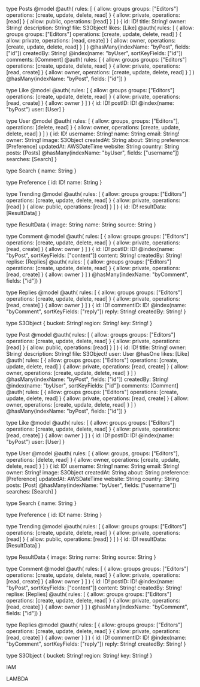 type Posts
@model
@auth(
rules: [
{
allow: groups
groups: ["Editors"]
operations: [create, update, delete, read]
}
{ allow: private, operations: [read] }
{ allow: public, operations: [read] }
]
) {
id: ID!
title: String!
owner: String!
description: String!
file: S3Object!
likes: [Like]
@auth(
rules: [
{
allow: groups
groups: ["Editors"]
operations: [create, update, delete, read]
}
{ allow: private, operations: [read, create] }
{ allow: owner, operations: [create, update, delete, read] }
]
)
@hasMany(indexName: "byPost", fields: ["id"])
createdBy: String! @index(name: "byUser", sortKeyFields: ["id"])
comments: [Comment]
@auth(
rules: [
{
allow: groups
groups: ["Editors"]
operations: [create, update, delete, read]
}
{ allow: private, operations: [read, create] }
{ allow: owner, operations: [create, update, delete, read] }
]
)
@hasMany(indexName: "byPost", fields: ["id"])
}

type Like
@model
@auth(
rules: [
{
allow: groups
groups: ["Editors"]
operations: [create, update, delete, read]
}
{ allow: private, operations: [read, create] }
{ allow: owner }
]
) {
id: ID!
postID: ID! @index(name: "byPost")
user: [User]
}

type User
@model
@auth(
rules: [
{ allow: groups, groups: ["Editors"], operations: [delete, read] }
{ allow: owner, operations: [create, update, delete, read] }
]
) {
id: ID!
username: String!
name: String
email: String!
owner: String!
image: S3Object
createdAt: String
about: String
preference: [Preference]
updatedAt: AWSDateTime
website: String
country: String
posts: [Posts] @hasMany(indexName: "byUser", fields: ["username"])
searches: [Search]
}

type Search {
name: String
}

type Preference {
id: ID!
name: String
}

type Trending
@model
@auth(
rules: [
{
allow: groups
groups: ["Editors"]
operations: [create, update, delete, read]
}
{ allow: private, operations: [read] }
{ allow: public, operations: [read] }
]
) {
id: ID!
resultData: [ResultData]
}

type ResultData {
image: String
name: String
source: String
}

type Comment
@model
@auth(
rules: [
{
allow: groups
groups: ["Editors"]
operations: [create, update, delete, read]
}
{ allow: private, operations: [read, create] }
{ allow: owner }
]
) {
id: ID!
postID: ID! @index(name: "byPost", sortKeyFields: ["content"])
content: String!
createdBy: String!
replise: [Replies]
@auth(
rules: [
{
allow: groups
groups: ["Editors"]
operations: [create, update, delete, read]
}
{ allow: private, operations: [read, create] }
{ allow: owner }
]
)
@hasMany(indexName: "byComment", fields: ["id"])
}

type Replies
@model
@auth(
rules: [
{
allow: groups
groups: ["Editors"]
operations: [create, update, delete, read]
}
{ allow: private, operations: [read, create] }
{ allow: owner }
]
) {
id: ID!
commentID: ID! @index(name: "byComment", sortKeyFields: ["reply"])
reply: String!
createdBy: String!
}

type S3Object {
bucket: String!
region: String!
key: String!
}

type Post
@model
@auth(
rules: [
{
allow: groups
groups: ["Editors"]
operations: [create, update, delete, read]
}
{ allow: private, operations: [read] }
{ allow: public, operations: [read] }
]
) {
id: ID!
title: String!
owner: String!
description: String!
file: S3Object!
user: User @hasOne
likes: [Like]
@auth(
rules: [
{
allow: groups
groups: ["Editors"]
operations: [create, update, delete, read]
}
{ allow: private, operations: [read, create] }
{ allow: owner, operations: [create, update, delete, read] }
]
)
@hasMany(indexName: "byPost", fields: ["id"])
createdBy: String! @index(name: "byUser", sortKeyFields: ["id"])
comments: [Comment]
@auth(
rules: [
{
allow: groups
groups: ["Editors"]
operations: [create, update, delete, read]
}
{ allow: private, operations: [read, create] }
{ allow: owner, operations: [create, update, delete, read] }
]
)
@hasMany(indexName: "byPost", fields: ["id"])
}

type Like
@model
@auth(
rules: [
{
allow: groups
groups: ["Editors"]
operations: [create, update, delete, read]
}
{ allow: private, operations: [read, create] }
{ allow: owner }
]
) {
id: ID!
postID: ID! @index(name: "byPost")
user: [User]
}

type User
@model
@auth(
rules: [
{ allow: groups, groups: ["Editors"], operations: [delete, read] }
{ allow: owner, operations: [create, update, delete, read] }
]
) {
id: ID!
username: String!
name: String
email: String!
owner: String!
image: S3Object
createdAt: String
about: String
preference: [Preference]
updatedAt: AWSDateTime
website: String
country: String
posts: [Post] @hasMany(indexName: "byUser", fields: ["username"])
searches: [Search]
}

type Search {
name: String
}

type Preference {
id: ID!
name: String
}

type Trending
@model
@auth(
rules: [
{
allow: groups
groups: ["Editors"]
operations: [create, update, delete, read]
}
{ allow: private, operations: [read] }
{ allow: public, operations: [read] }
]
) {
id: ID!
resultData: [ResultData]
}

type ResultData {
image: String
name: String
source: String
}

type Comment
@model
@auth(
rules: [
{
allow: groups
groups: ["Editors"]
operations: [create, update, delete, read]
}
{ allow: private, operations: [read, create] }
{ allow: owner }
]
) {
id: ID!
postID: ID! @index(name: "byPost", sortKeyFields: ["content"])
content: String!
createdBy: String!
replise: [Replies]
@auth(
rules: [
{
allow: groups
groups: ["Editors"]
operations: [create, update, delete, read]
}
{ allow: private, operations: [read, create] }
{ allow: owner }
]
)
@hasMany(indexName: "byComment", fields: ["id"])
}

type Replies
@model
@auth(
rules: [
{
allow: groups
groups: ["Editors"]
operations: [create, update, delete, read]
}
{ allow: private, operations: [read, create] }
{ allow: owner }
]
) {
id: ID!
commentID: ID! @index(name: "byComment", sortKeyFields: ["reply"])
reply: String!
createdBy: String!
}

type S3Object {
bucket: String!
region: String!
key: String!
}

IAM

<!-- arn:aws:iam::833119067549:role/us-east-1_ojD5v9bEi-EditorsGroupRole -->

LAMBDA

<!-- iotAmplifyWelcome  -->
